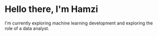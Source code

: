 #  Hello there, I'm Hamzi

I'm currently exploring machine learning development and exploring the role of a data analyst.
